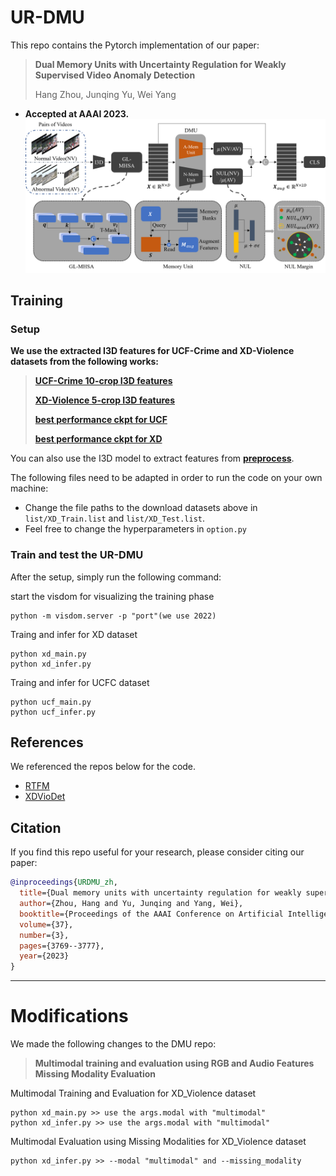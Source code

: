 # UR-DMU
This repo contains the Pytorch implementation of our paper:
> **Dual Memory Units with Uncertainty Regulation for Weakly Supervised Video Anomaly Detection**
> 
> Hang Zhou, Junqing Yu, Wei Yang
- **Accepted at AAAI 2023.**  
![framework](data/framework.png)


## Training

### Setup
**We use the extracted I3D features for UCF-Crime and XD-Violence datasets from the following works:**
> [**UCF-Crime 10-crop I3D features**](https://github.com/Roc-Ng/DeepMIL)
> 
> [**XD-Violence 5-crop I3D features**](https://roc-ng.github.io/XD-Violence/)
> 
> [**best performance ckpt for UCF**](models/ucf_trans_2022.pkl)
>
> [**best performance ckpt for XD**](models/xd_trans_2022.pkl)

You can also use the I3D model to extract features from [**preprocess**](feature_extract/README.md).

The following files need to be adapted in order to run the code on your own machine:
- Change the file paths to the download datasets above in `list/XD_Train.list` and `list/XD_Test.list`. 
- Feel free to change the hyperparameters in `option.py`
### Train and test the UR-DMU
After the setup, simply run the following command: 

start the visdom for visualizing the training phase

```
python -m visdom.server -p "port"(we use 2022)
```
Traing and infer for XD dataset
```
python xd_main.py
python xd_infer.py
```
Traing and infer for UCFC dataset
```
python ucf_main.py
python ucf_infer.py
```

## References
We referenced the repos below for the code.

* [RTFM](https://github.com/tianyu0207/RTFM)
* [XDVioDet](https://github.com/Roc-Ng/XDVioDet)

## Citation

If you find this repo useful for your research, please consider citing our paper:

```bibtex
@inproceedings{URDMU_zh,
  title={Dual memory units with uncertainty regulation for weakly supervised video anomaly detection},
  author={Zhou, Hang and Yu, Junqing and Yang, Wei},
  booktitle={Proceedings of the AAAI Conference on Artificial Intelligence},
  volume={37},
  number={3},
  pages={3769--3777},
  year={2023}
}
```
---
# Modifications
We made the following changes to the DMU repo:
> **Multimodal training and evaluation using RGB and Audio Features**
> **Missing Modality Evaluation**


Multimodal Training and Evaluation for XD_Violence dataset
```
python xd_main.py >> use the args.modal with "multimodal"
python xd_infer.py >> use the args.modal with "multimodal"
```

Multimodal Evaluation using Missing Modalities for XD_Violence dataset
```
python xd_infer.py >> --modal "multimodal" and --missing_modality
``` 